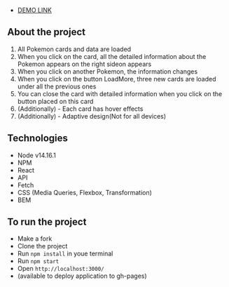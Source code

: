 - [DEMO LINK](https://anastasiiavorobets.github.io/pokedex/)

## About the project
1. All Pokemon cards and data are loaded
2. When you click on the card, all the detailed information about the Pokemon appears on the right sideon appears
3. When you click on another Pokemon, the information changes
4. When you click on the button LoadMore, three new cards are loaded under all the previous ones
5. You can close the card with detailed information when you click on the button placed on this card
6. (Additionally) - Each card has hover effects
7. (Additionally) - Adaptive design(Not for all devices)

## Technologies
- Node v14.16.1
- NPM
- React
- API
- Fetch
- CSS (Media Queries, Flexbox, Transformation)
- BEM

## To run the project
- Make a fork
- Clone the project
- Run `npm install` in youe terminal
- Run `npm start`
- Open `http://localhost:3000/`
- (available to deploy application to gh-pages)
